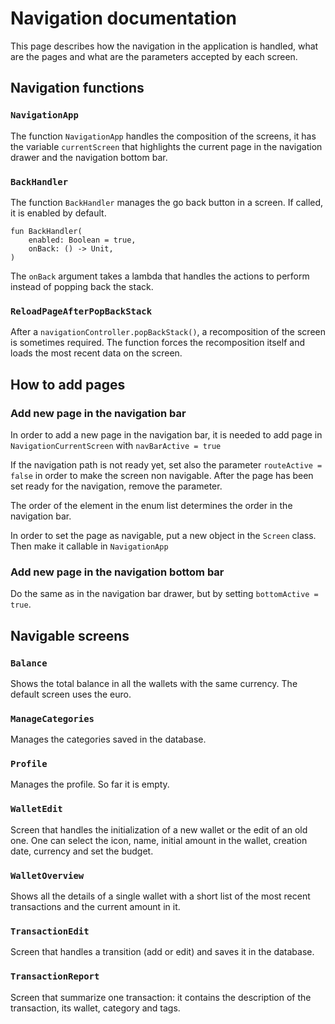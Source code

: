 # Navigation documentation

This page describes how the navigation in the application is handled, what are the pages and what are the parameters accepted by each screen.

## Navigation functions

### `NavigationApp`
The function `NavigationApp` handles the composition of the screens, it has the variable `currentScreen` that highlights the current page in the navigation drawer and the navigation bottom bar.

### `BackHandler`
The function `BackHandler` manages the go back button in a screen. If called, it is enabled by default.
```
fun BackHandler(
    enabled: Boolean = true,
    onBack: () -> Unit,
)
```
The `onBack` argument takes a lambda that handles the actions to perform instead of popping back the stack.

### `ReloadPageAfterPopBackStack`
After a `navigationController.popBackStack()`, a recomposition of the screen is sometimes required. The function forces the recomposition itself and loads the most recent data on the screen.

## How to add pages

### Add new page in the navigation bar
In order to add a new page in the navigation bar, it is needed to add page in `NavigationCurrentScreen` with `navBarActive = true`

If the navigation path is not ready yet, set also the parameter `routeActive = false` in order to make the screen non navigable.
After the page has been set ready for the navigation, remove the parameter.

The order of the element in the enum list determines the order in the navigation bar.

In order to set the page as navigable, put a new object in the `Screen` class. Then make it callable in `NavigationApp`

### Add new page in the navigation bottom bar
Do the same as in the navigation bar drawer, but by setting `bottomActive = true`.

## Navigable screens

### `Balance`
Shows the total balance in all the wallets with the same currency. The default screen uses the euro.

### `ManageCategories`
Manages the categories saved in the database.

### `Profile`
Manages the profile. So far it is empty.

### `WalletEdit`
Screen that handles the initialization of a new wallet or the edit of an old one. One can select the icon, name, initial amount in the wallet, creation date, currency and set the budget.

### `WalletOverview`
Shows all the details of a single wallet with a short list of the most recent transactions and the current amount in it.

### `TransactionEdit`
Screen that handles a transition (add or edit) and saves it in the database.

### `TransactionReport`
Screen that summarize one transaction: it contains the description of the transaction, its wallet, category and tags.